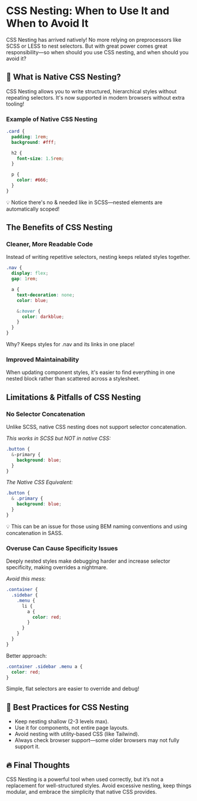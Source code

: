 
# CSS Nesting: When to Use It and When to Avoid It

CSS Nesting has arrived natively! No more relying on preprocessors like SCSS or LESS to nest selectors. But with great power comes great responsibility—so when should you use CSS nesting, and when should you avoid it?

## 🚀 What is Native CSS Nesting?
CSS Nesting allows you to write structured, hierarchical styles without repeating selectors. It's now supported in modern browsers without extra tooling!

### Example of Native CSS Nesting
```css
.card {
  padding: 1rem;
  background: #fff;

  h2 {
    font-size: 1.5rem;
  }

  p {
    color: #666;
  }
}
```

💡 Notice there's no & needed like in SCSS—nested elements are automatically scoped!

## The Benefits of CSS Nesting

### Cleaner, More Readable Code

Instead of writing repetitive selectors, nesting keeps related styles together.

```css
.nav {
  display: flex;
  gap: 1rem;

  a {
    text-decoration: none;
    color: blue;

    &:hover {
      color: darkblue;
    }
  }
}
```

Why? Keeps styles for .nav and its links in one place!

### Improved Maintainability

When updating component styles, it's easier to find everything in one nested block rather than scattered across a stylesheet.

## Limitations & Pitfalls of CSS Nesting

### No Selector Concatenation

Unlike SCSS, native CSS nesting does not support selector concatenation.

_This works in SCSS but NOT in native CSS:_

```css
.button {
  &-primary {
    background: blue;
  }
}
```

_The Native CSS Equivalent:_

```css
.button {
  & .primary {
    background: blue;
  }
}
```

💡 This can be an issue for those using BEM naming conventions and using concatenation in SASS.

### Overuse Can Cause Specificity Issues

Deeply nested styles make debugging harder and increase selector specificity, making overrides a nightmare.

_Avoid this mess:_

```css
.container {
  .sidebar {
    .menu {
      li {
        a {
          color: red;
        }
      }
    }
  }
}
```

Better approach:

```css
.container .sidebar .menu a {
  color: red;
}
```

Simple, flat selectors are easier to override and debug!

## 🎯 Best Practices for CSS Nesting
- Keep nesting shallow (2-3 levels max).
- Use it for components, not entire page layouts.
- Avoid nesting with utility-based CSS (like Tailwind).
- Always check browser support—some older browsers may not fully support it.


## 🔥 Final Thoughts
CSS Nesting is a powerful tool when used correctly, but it’s not a replacement for well-structured styles. Avoid excessive nesting, keep things modular, and embrace the simplicity that native CSS provides.

